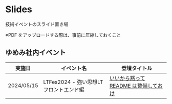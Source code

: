 # Slides
技術イベントのスライド置き場

※PDF をアップロードする際は、事前に圧縮しておくこと

## ゆめみ社内イベント

| 実施日 | イベント名 | 登壇タイトル |
| --- | --- | --- |
| 2024/05/15 | LTFes2024 - 強い思想LT フロントエンド編 | [いいから黙って README は整備しておけ](https://github.com/h-yoshikawa44/slides/blob/main/yumemi/2024-05-15_strong-thoughts-readme/slides-export.pdf) |